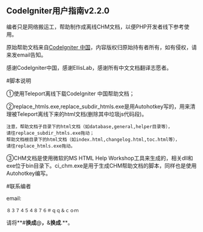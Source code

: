 CodeIgniter用户指南v2.2.0
----

编者只是网络搬运工，帮助制作成离线CHM文档，以便PHP开发者线下参考使用。

原始帮助文档来自[CodeIgniter 中国](http://codeigniter.org.cn/user_guide/index.html "CodeIgniter 中国 ")，内容版权归原始持有者所有，如有侵权，请来发email告知。

感谢CodeIgniter中国，感谢EllisLab，感谢所有中文文档翻译志愿者。

#脚本说明

①使用Teleport离线下载CodeIgniter 中国帮助文档；

②replace_htmls.exe,replace_subdir_htmls.exe是用Autohotkey写的，用来清理被Teleport离线下来的html文档(删除其中垃圾js代码段)。

    注意，帮助文档子目录下的html文档（如database,general,helper目录等），    
    请往replace_subdir_htmls.exe拖动；
    帮助文档根目录下的html文档（如index.html,changelog.html,toc.html等），
    请往replace_htmls.exe拖动。

③CHM文档是使用微软的MS HTML Help Workshop工具来生成的，相关dll和exe位于bin目录下。ci_chm.exe是用于生成CHM帮助文档的脚本，同样也是使用Autohotkey编写。


#联系编者

email: 

    ８３７４５４８７６＃ｑｑ＆ｃｏｍ 
请将**#**换成**@**，**&**换成**.**。
